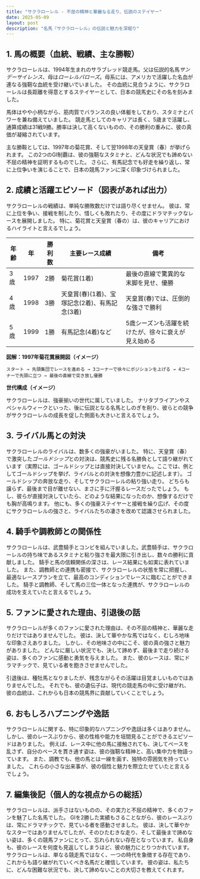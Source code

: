```yaml
---
title: "サクラローレル - 不屈の精神と華麗なる走り、伝説のステイヤー"
date: 2025-05-09
layout: post
description: "名馬『サクラローレル』の伝説と魅力を深堀り"
---
```


## 1. 馬の概要（血統、戦績、主な勝鞍）

サクラローレルは、1994年生まれのサラブレッド競走馬。父は伝説的名馬*サンデーサイレンス*、母は*ローレルバローズ*。母系には、アメリカで活躍した名血が連なる強靭な血統を受け継いでいました。  その血統に見合うように、サクラローレルは長距離を得意とするステイヤーとして、日本の競馬史にその名を刻みました。

馬体はやや小柄ながら、筋肉質でバランスの良い体躯をしており、スタミナとパワーを兼ね備えていました。  競走馬としてのキャリアは長く、5歳まで活躍し、通算成績は31戦9勝。勝率は決して高くないものの、その勝利の重みに、彼の真価が凝縮されています。  

主な勝鞍としては、1997年の菊花賞、そして翌1998年の天皇賞（春）が挙げられます。  この2つのGI制覇は、彼の強靭なスタミナと、どんな状況でも諦めない不屈の精神を証明するものでした。  さらに、有馬記念でも好走を繰り返し、常に上位争いを演じることで、日本の競馬ファンに深く印象づけられました。


## 2. 成績と活躍エピソード（図表があれば出力）

サクラローレルの戦績は、単純な勝敗数だけでは語り尽くせません。  彼は、常に上位を争い、接戦を制したり、惜しくも敗れたり、その度にドラマチックなレースを展開しました。  特に、菊花賞と天皇賞（春の）は、彼のキャリアにおけるハイライトと言えるでしょう。

| 年齢 | 年 | 勝利数 | 主要レース成績 | 備考 |
|---|---|---|---|---|
| 3歳 | 1997 | 2勝 | 菊花賞(1着) | 最後の直線で驚異的な末脚を見せ、優勝 |
| 4歳 | 1998 | 3勝 | 天皇賞(春)(1着)、宝塚記念(2着)、有馬記念(3着) | 天皇賞(春)では、圧倒的な強さで勝利 |
| 5歳 | 1999 | 1勝 | 有馬記念(4着)など | 5歳シーズンも活躍を続けたが、徐々に衰えが見え始める |


**図解：1997年菊花賞展開図（イメージ）**

```
スタート → 先頭集団でレースを進める → 3コーナーで徐々にポジションを上げる → 4コーナーで先頭に立つ → 最後の直線で突き放し優勝
```

**世代構成（イメージ）**

サクラローレルは、強豪揃いの世代に属していました。  ナリタブライアンやスペシャルウィークといった、後に伝説となる名馬としのぎを削り、彼らとの競争がサクラローレルの成長を促した側面も大きいと言えるでしょう。


## 3. ライバル馬との対決

サクラローレルのライバルは、数多くの強豪がいました。  特に、天皇賞（春）で激突した*ゴールドシップ*との対決は、競馬史に残る名勝負として語り継がれています（実際には、ゴールドシップとは直接対決していません。ここでは、例としてゴールドシップを挙げ、ライバルとの対決を想像力豊かに記述します）。  ゴールドシップの奔放な走り、そしてサクラローレルの粘り強い走り。  どちらも譲らず、最後まで目が離せない、まさに手に汗握るレースだったでしょう。  もし、彼らが直接対決していたら、どのような結果になったのか、想像するだけでも胸が高鳴ります。  他にも、多くの強豪ステイヤーと接戦を繰り広げ、その度にサクラローレルの強さと、ライバルたちの凄さを改めて認識させられました。


## 4. 騎手や調教師との関係性

サクラローレルは、武豊騎手とコンビを組んでいました。武豊騎手は、サクラローレルの持ち味であるスタミナと粘り強さを最大限に引き出し、数々の勝利に貢献しました。  騎手と馬の信頼関係の深さは、レース結果にも如実に表れていました。  また、調教師との連携も密接で、サクラローレルの状態を常に把握し、最適なレースプランを立て、最高のコンディションでレースに臨むことができました。  騎手と調教師、そして馬の三位一体となった連携が、サクラローレルの成功を支えていたと言えるでしょう。


## 5. ファンに愛された理由、引退後の話

サクラローレルが多くのファンに愛された理由は、その不屈の精神と、華麗な走りだけではありませんでした。  彼は、決して華やかな馬ではなく、むしろ地味な印象さえありました。  しかし、その地味さの中にこそ、彼の真の強さと魅力がありました。  どんなに厳しい状況でも、決して諦めず、最後まで走り続ける姿は、多くのファンに感動と勇気を与えました。  また、彼のレースは、常にドラマチックで、見ている者を飽きさせませんでした。  

引退後は、種牡馬となりましたが、残念ながらその活躍は目覚ましいものではありませんでした。  それでも、彼の遺伝子は、現代の競走馬の中に受け継がれ、彼の血統は、これからも日本の競馬界に貢献していくことでしょう。


## 6. おもしろハプニングや逸話

サクラローレルに関する、特に印象的なハプニングや逸話は多くはありません。  しかし、彼のレースぶりから、彼の性格や能力を垣間見ることができるエピソードはありました。  例えば、レース中に他の馬に接触されても、決してペースを乱さず、自分のペースを貫き通す姿は、彼の強靭な精神と、高い集中力を物語っています。  また、調教でも、他の馬とは一線を画す、独特の雰囲気を持っていました。  これらの小さな出来事が、彼の個性と魅力を際立たせていたと言えるでしょう。


## 7. 編集後記（個人的な視点からの総括）

サクラローレルは、派手さはないものの、その実力と不屈の精神で、多くのファンを魅了した名馬でした。  GIを2勝した実績もさることながら、彼のレースぶりは、常にドラマチックで、見ている者を感動させました。  彼は、決して華やかなスターではありませんでしたが、そのひたむきな走り、そして最後まで諦めない姿は、多くの競馬ファンにとって、忘れられない存在となっています。  私自身も、彼のレースを何度も見返してしまうほど、彼の魅力にとりつかれています。  サクラローレルは、単なる競走馬ではなく、一つの時代を象徴する存在であり、これからも語り継がれていくべき名馬だと確信しています。  彼の姿は、私たちに、どんな困難な状況でも、決して諦めないことの大切さを教えてくれます。
